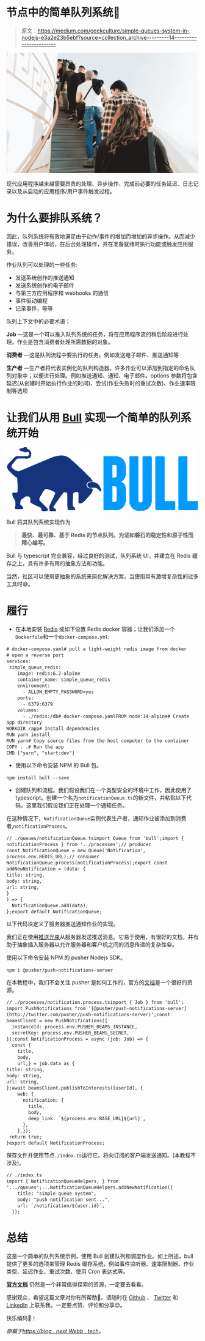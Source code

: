 # 节点中的简单队列系统🚀

> 原文：<https://medium.com/geekculture/simple-queues-system-in-nodejs-e3a2e23b5ebf?source=collection_archive---------14----------------------->

![](img/f029183dbe09bd7fa1f0af19f217a03e.png)

现代应用程序越来越需要昂贵的处理、异步操作、完成前必要的任务延迟、日志记录以及从启动的应用程序/用户事件触发过程。

# 为什么要排队系统？

因此，队列系统将有效地满足由于动作/事件的增加而增加的异步操作。从而减少错误，改善用户体验，在后台处理操作，并在准备就绪时执行功能或触发应用服务。

作业队列可以处理的一些任务:

*   发送系统创作的推送通知
*   发送系统创作的电子邮件
*   与第三方应用程序和 webhooks 的通信
*   事件驱动编程
*   记录事件，等等

队列上下文中的必要术语；

**Job** —这是一个可以推入队列系统的任务，将在应用程序流的稍后阶段进行处理。作业是包含消费者处理所需数据的对象。

**消费者** —这是队列流程中要执行的任务。例如发送电子邮件、推送通知等

**生产者** —生产者将代表实例化的队列构造器。许多作业可以添加到指定的命名队列对象中；以便进行处理。例如推送通知、通知、电子邮件。options 参数将包含延迟(从创建时开始执行作业的时间)、尝试(作业失败时的重试次数)、作业速率限制等选项

# 让我们从用 [Bull](https://www.npmjs.com/package/bull#documentation) 实现一个简单的队列系统开始

![](img/a513f517fcea3438da4939593bb38e6a.png)

Bull 将其队列系统实现作为

> **最快、最可靠、基于 Redis 的节点队列。为坚如磐石的稳定性和原子性而精心编写。**

Bull 与 typescript 完全兼容，经过良好的测试，队列系统 UI，并建立在 Redis 缓存之上，具有许多有用的抽象方法和功能。

当然，社区可以使用更抽象的系统来简化解决方案，当使用具有激增复杂性的过多工具时😅。

# 履行

*   在本地安装 [Redis](https://redis.io/topics/quickstart) 或如下设置 Redis docker 容器；让我们添加一个`Dockerfile`和一个`docker-compose.yml`:

```
# docker-compose.yaml# pull a light-weight redis image from docker
# open a reverse port 
services:
 simple_queue_redis:
    image: redis:6.2-alpine
    container_name: simple_queue_redis
    environment:
      - ALLOW_EMPTY_PASSWORD=yes
    ports:
      - 6379:6379
    volumes:
      - ./redis:/db# docker-compose.yamlFROM node:14-alpine# Create app directory
WORKDIR /app# Install dependencies
RUN yarn install
RUN yarn# Copy source files from the host computer to the container
COPY . .# Run the app
CMD ["yarn", "start:dev"]
```

*   使用以下命令安装 NPM 的 Bull 包。

`npm install bull --save`

*   创建队列和流程。我们假设我们在一个类型安全的环境中工作，因此使用了 typescript。创建一个名为`notificationQueue.ts`的新文件，并粘贴以下代码。这里我们假设我们正在处理一个通知任务。

在这种情况下，`NotificationQueue`实例代表生产者，通知作业被添加到消费者,`notificationProcess`。

```
// ./queues/notificationQueue.tsimport Queue from 'bull';import { notificationProcess } from '../processes';// producer
const NotificationQueue = new Queue('Notification', process.env.REDIS_URL);// consumer
NotificationQueue.process(notificationProcess);export const addNewNotification = (data: {
title: string,
body: string,
url: string,
}
) => {
  NotificationQueue.add(data);
};export default NotificationQueue;
```

以下代码块定义了服务器推送通知作业的实现。

我们正在使用[推送光束](https://pusher.com/docs/beams/getting-started/web/sdk-integration/)从服务器发送推送消息。它易于使用，有很好的文档，并有助于抽象插入服务器以允许服务器和客户机之间的消息传递的复杂性😀。

使用以下命令安装 NPM 的 pusher Nodejs SDK。

`npm i @pusher/push-notifications-server`

在本教程中，我们不会关注 pusher 是如何工作的，官方的[文档](https://github.com/pusher/push-notifications-node#readme)是一个很好的资源。

```
// ./processes/notification.process.tsimport { Job } from 'bull';
import PushNotifications from '[@pusher/push-notifications-server](http://twitter.com/pusher/push-notifications-server)';const beamsClient = new PushNotifications({
  instanceId: process.env.PUSHER_BEAMS_INSTANCE,
  secretKey: process.env.PUSHER_BEAMS_SECRET,
});const NotificationProcess = async (job: Job) => {
  const {
    title,
    body,
    url,} = job.data as {
title: string,
body: string,
url: string,
};await beamsClient.publishToInterests([userId], {
    web: {
      notification: {
        title,
        body,
        deep_link: `${process.env.BASE_URL}${url}`,
      },
    },});
 return true;
}export default NotificationProcess;
```

保存文件并使用节点`./index.ts`运行它。将向订阅的客户端发送通知。(本教程不涉及)。

```
// ./index.ts
import { NotificationQueueHelpers, } from '.../queues';...NotificationQueueHelpers.addNewNotification({
    title: "simple queue system",
    body: "push notification sent...",
    url: `/notification/${user.id}`,
  });
```

# 总结

这是一个简单的队列系统示例，使用 Bull 创建队列和调度作业。如上所述，bull 提供了更多的选项来管理 Redis 缓存系统，例如事件监听器、速率限制器、作业类型、延迟作业、重试次数、使用 Cron 表达式等。

[**官方文档**](https://optimalbits.github.io/bull/) 仍然是一个非常值得探索的资源，一定要去看看。

感谢观众，希望这篇文章对你有所帮助🤗。请随时在 [Github](https://github.com/nextwebb) 、 [Twitter](https://twitter.com/i_am_nextwebb) 和 [LinkedIn](https://www.linkedin.com/in/peterson-oaikhenah-102645144/) 上联系我。一定要点赞、评论和分享😌。

快乐编码💙！

*原载于*[*https://blog . next Webb . tech*](http://blog.nextwebb.tech/simple-queues-system-in-nodejs)*。*